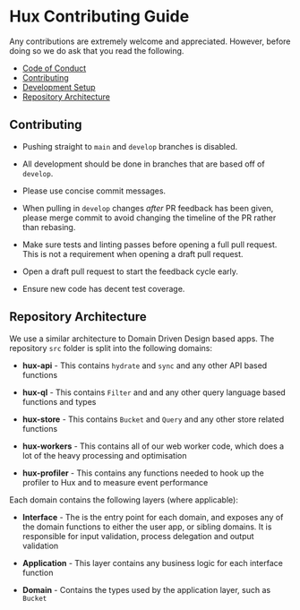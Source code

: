 # Hux Contributing Guide

Any contributions are extremely welcome and appreciated. However, before doing so we do ask that you read the following.

- [Code of Conduct](https://github.com/hux-js/hux/CODE_OF_CONDUCT.md)
- [Contributing](#contributing)
- [Development Setup](#development-setup)
- [Repository Architecture](#repository-architecture)

## Contributing

- Pushing straight to `main` and `develop` branches is disabled.

- All development should be done in branches that are based off of `develop`.

- Please use concise commit messages.

- When pulling in `develop` changes _after_ PR feedback has been given, please merge commit to avoid changing the timeline of the PR rather than rebasing.

- Make sure tests and linting passes before opening a full pull request. This is not a requirement when opening a draft pull request.

- Open a draft pull request to start the feedback cycle early.

- Ensure new code has decent test coverage.

## Repository Architecture

We use a similar architecture to Domain Driven Design based apps. The repository `src` folder is split into the following domains:

- **hux-api** - This contains `hydrate` and `sync` and any other API based functions

- **hux-ql** - This contains `Filter` and and any other query language based functions and types

- **hux-store** - This contains `Bucket` and `Query` and any other store related functions

- **hux-workers** - This contains all of our web worker code, which does a lot of the heavy processing and optimisation

- **hux-profiler** - This contains any functions needed to hook up the profiler to Hux and to measure event performance

Each domain contains the following layers (where applicable):

- **Interface** - The is the entry point for each domain, and exposes any of the domain functions to either the user app, or sibling domains. It is responsible for input validation, process delegation and output validation

- **Application** - This layer contains any business logic for each interface function

- **Domain** - Contains the types used by the application layer, such as `Bucket`

